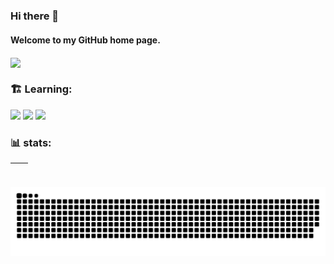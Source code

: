 ### Hi there 👋

####  Welcome to my GitHub home page.

<img align="center" src="https://readme-typing-svg.demolab.com?font=Fira+Code&pause=1000&width=435&lines=Hello%2C+I'm+Shi+Qi;I'm+a+front-end+developer;Nice+to+meet+you!">

### 🏗️ Learning:

<div style="flex">
<img src="https://img.shields.io/badge/vuejs-%2335495e.svg?style=for-the-badge&logo=vuedotjs&logoColor=%234FC08D"/>
<img src="https://img.shields.io/badge/typescript-%23007ACC.svg?style=for-the-badge&logo=typescript&logoColor=white"/>
<img src="https://img.shields.io/badge/node.js-6DA55F?style=for-the-badge&logo=node.js&logoColor=white"/>
</div>

### 📊 stats:

| <img align="center" src="https://github-readme-stats.vercel.app/api?username=shiqi1100&show_icons=true&theme=transparent&hide_border=true" alt="" /> | <img align="center" src="https://github-readme-stats.vercel.app/api/top-langs/?username=shiqi1100&hide_border=true" alt="" /> |
| ----------------------------------------------------------------------------------------------------------------------------------------------- | --------------------------------------------------------------------------------------------------------------------------------------------------------- |

![](https://github.com/shiqi1100/shiqi1100/blob/output/github-contribution-grid-snake.svg)

<!--
**shiqi1100/shiqi1100** is a ✨ _special_ ✨ repository because its `README.md` (this file) appears on your GitHub profile.

Here are some ideas to get you started:

- 🔭 I’m currently working on ...
- 🌱 I’m currently learning ...
- 👯 I’m looking to collaborate on ...
- 🤔 I’m looking for help with ...
- 💬 Ask me about ...
- 📫 How to reach me: ...
- 😄 Pronouns: ...
- ⚡ Fun fact: ...
-->

